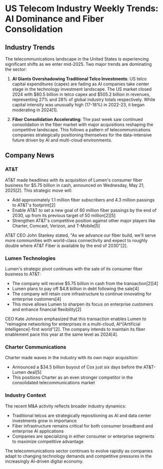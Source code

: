 # US Telecom Industry Weekly Trends: AI Dominance and Fiber Consolidation

## Industry Trends

The telecommunications landscape in the United States is experiencing significant shifts as we enter mid-2025. Two major trends are dominating the sector:

1. **AI Giants Overshadowing Traditional Telco Investments**: US telco capital expenditures (capex) are fading as AI companies take center stage in the technology investment landscape. The US market closed 2024 with $80.5 billion in telco capex and $505.2 billion in revenues, representing 27% and 28% of global industry totals respectively. While capital intensity was unusually high (17-18%) in 2022-23, it began moderating in 2024[1].

2. **Fiber Consolidation Accelerating**: The past week saw continued consolidation in the fiber market with major acquisitions reshaping the competitive landscape. This follows a pattern of telecommunications companies strategically positioning themselves for the data-intensive future driven by AI and multi-cloud environments.

## Company News

### AT&T

AT&T made headlines with its acquisition of Lumen's consumer fiber business for $5.75 billion in cash, announced on Wednesday, May 21, 2025[2]. This strategic move will:

- Add approximately 1.1 million fiber subscribers and 4.3 million passings to AT&T's footprint[2]
- Enable AT&T to set a new goal of 60 million fiber passings by the end of 2030, up from its previous target of 50 million[2][5]
- Strengthen AT&T's competitive position against other major players like Charter, Comcast, Verizon, and T-Mobile[5]

AT&T CEO John Stankey stated, "As we advance our fiber build, we'll serve more communities with world-class connectivity and expect to roughly double where AT&T Fiber is available by the end of 2030"[2].

### Lumen Technologies

Lumen's strategic pivot continues with the sale of its consumer fiber business to AT&T:

- The company will receive $5.75 billion in cash from the transaction[2][4]
- Lumen plans to pay off $4.8 billion in debt following the sale[4]
- The company will retain core infrastructure to continue innovating for enterprise customers[4]
- This move allows Lumen to sharpen its focus on enterprise customers and enhance financial flexibility[2]

CEO Kate Johnson emphasized that this transaction enables Lumen to "reimagine networking for enterprises in a multi-cloud, AI^[Artificial Intelligence]-first world"[2]. The company intends to maintain its fiber enablement pace this year at the same level as 2024[4].

### Charter Communications

Charter made waves in the industry with its own major acquisition:

- Announced a $34.5 billion buyout of Cox just six days before the AT&T-Lumen deal[5]
- This positions Charter as an even stronger competitor in the consolidated telecommunications market

### Industry Context

The recent M&A activity reflects broader industry dynamics:

- Traditional telcos are strategically repositioning as AI and data center investments grow in importance
- Fiber infrastructure remains critical for both consumer broadband and enterprise AI applications
- Companies are specializing in either consumer or enterprise segments to maximize competitive advantage

The telecommunications sector continues to evolve rapidly as companies adapt to changing technology demands and competitive pressures in the increasingly AI-driven digital economy.